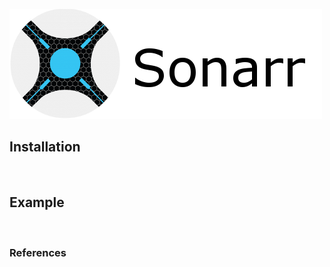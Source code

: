 ![image](https://raw.githubusercontent.com/Bratato/templates/main/docker-compose/sonarr/sonarr-logo.png)

## Installation ##

<br>

## Example ##

<br>

### References ###
